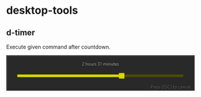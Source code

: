 # desktop-tools

## d-timer

Execute given command after countdown.

![ScreenShot](/docs/img/d-timer-scr01.png?raw=true "d-timer")
